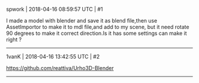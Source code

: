 spwork | 2018-04-16 08:59:57 UTC | #1

I made a model with blender and save it as blend file,then use AssetImportor to make it to mdl file,and add to my scene, but it need rotate 90 degrees to make it correct direction.Is it has some settings can make it right ?

-------------------------

1vanK | 2018-04-16 13:42:55 UTC | #2

 https://github.com/reattiva/Urho3D-Blender

-------------------------

